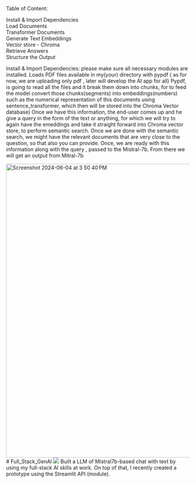 Table of Content:<br />

Install & Import Dependencies <br />
Load Documents <br />
Transformer Documents <br />
Generate Text Embeddings <br />
Vector store - Chroma <br />
Retrieve Answers <br />
Structure the Output <br />



Install & Import Dependencies: please make sure all necessary modules are installed. 
Loads PDF files available in my(your) directory with pypdf ( as for now, we are uploading only pdf , later will develop the AI app for all)
Pypdf, is going to read all the files and it break them down into chunks, for to feed the model 
convert those chunks(segments) into embeddings(numbers) such as the numerical representation 
of this documents using sentence_transformer, which then will be stored into the Chroma Vector 
database)
Once we have this information, the end-user comes up and he give a query in the form of the text or anything, for which we will try to again have the emeddings and take it straight forward into Chroma vector store, to perform semantic search.
Once we are done with the semantic search, we might have the relevant documents that are very close to the question, so that also you can provide.
Once, we are ready with this information along with the query , passed to the Mistral-7b.
From there we will get an output from Mitral-7b

<img width="803" alt="Screenshot 2024-06-04 at 3 50 40 PM" src="https://github.com/sagarendluri/Full_Stack_GenAI/assets/56343742/432ab411-559e-4a81-a64f-fc3990a116f2">
# Full_Stack_GenAI
<img src="https://t.bkit.co/w_665f37db00d1f.gif" />
Built a LLM of Mistral7b-based chat with text by using my full-stack AI skills at work. On top of that, I recently created a prototype using the Streamlit API (module).
